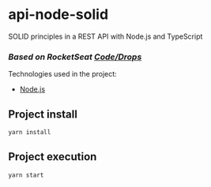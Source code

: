 # api-node-solid
SOLID principles in a REST API with Node.js and TypeScript

### _Based on RocketSeat [Code/Drops]_

Technologies used in the project:

- [Node.js]
## Project install

```sh
yarn install
```

## Project execution

```sh
yarn start
```
   [Node.js]: <https://nodejs.org>
   [Code/Drops]: <https://www.youtube.com/watch?v=vAV4Vy4jfkc&ab_channel=Rocketseat>
